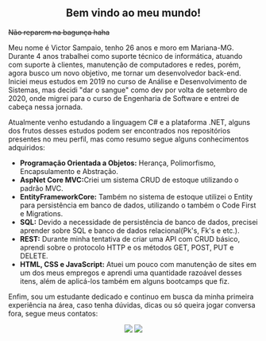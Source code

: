<h2 align="center">Bem vindo ao meu mundo!</h1>

<s>Não reparem na bagunça haha</s>

<p>Meu nome é Victor Sampaio, tenho 26 anos e moro em Mariana-MG. Durante 4 anos trabalhei como suporte técnico de informática, atuando com suporte à clientes, manutenção de computadores e redes, porém, agora busco um novo objetivo, me tornar um desenvolvedor back-end. Iniciei meus estudos em 2019 no curso de Análise e Desenvolvimento de Sistemas, mas decidi "dar o sangue" como dev por volta de setembro de 2020, onde migrei para o curso de Engenharia de Software e entrei de cabeça nessa jornada.</p>

<p>Atualmente venho estudando a linguagem C# e a plataforma .NET, alguns dos frutos desses estudos podem ser encontrados nos repositórios presentes no meu perfil, mas como resumo segue alguns conhecimentos adquiridos:</p>

<ul>
    <li><b>Programação Orientada a Objetos:</b> Herança, Polimorfismo, Encapsulamento e Abstração.</li>
	<li><b>AspNet Core MVC:</b>Criei um sistema CRUD de estoque utilizando o padrão MVC.</li>
    <li><b>EntityFrameworkCore:</b> Também no sistema de estoque utilizei o Entity para persistência em banco de dados, 					utilizando o também o Code First e Migrations.</li>
    <li><b>SQL:</b> Devido a necessidade de persistência de banco de dados, precisei aprender sobre SQL e banco de dados 							relacional(Pk's, Fk's e etc.).</li>
    <li><b>REST:</b> Durante minha tentativa de criar uma API com CRUD básico, aprendi sobre o protocolo HTTP e os métodos GET, POST, PUT e DELETE.</li>
    <li><b>HTML, CSS e JavaScript:</b> Atuei um pouco com manutenção de sites em um dos meus empregos e aprendi uma quantidade razoável desses itens, além de aplicá-los também em alguns bootcamps que fiz.</li>
</ul>

<p>Enfim, sou um estudante dedicado e continuo em busca da minha primeira experiência na área, caso tenha dúvidas, dicas ou só queira jogar conversa fora, segue meus contatos:</p>

<div align="center">
    <a href="https://www.linkedin.com/in/victor-magalhaes-sampaio/"><img src="https://img.shields.io/badge/LinkedIn--000?style=social&logo=Linkedin&logoColor=0077B5&link=https://www.linkedin.com/in/victor-magalhaes-sampaio/" /></a>
    <a href="mailto:victor.msampaio@outlook.com.br"><img src="https://img.shields.io/badge/email--000?style=social&logo=microsoft-outlook&logoColor=0078d4&link=mailto:victor.msampaio@outlook.com.br" /></a>
</div>


